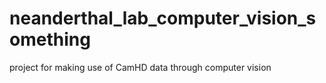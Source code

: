 # neanderthal_lab_computer_vision_something
project for making use of CamHD data through computer vision
